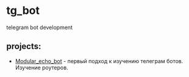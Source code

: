 # tg_bot
telegram bot development

## projects:

* [Modular_echo_bot](https://github.com/SergeyObukhov/tg_bot/blob/master/modular_echo_bot) - первый подход к изучению телеграм ботов. Изучение роутеров.